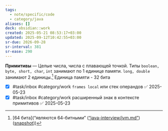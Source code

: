 ```yaml
---
tags:
  - note/specific/code
  - category/java
aliases: []
deck: obsidian::work
created: 2025-05-21 08:53:17+03:00
updated: 2025-09-12T10:42:55+03:00
sr-due: 2026-09-28
sr-interval: 381
sr-ease: 290
---
```


**Примитивы**
—
Целые числа, числа с плавающей точкой. Типы `boolean, byte, short, char`, `int` занимают по 1 единице памяти. `long, double` занимают 2 единицы.[^1] Единица памяти - 32 бита

- [x] #task/inbox #category/work `frames local` или стек операндов ✅ 2025-05-23
- [x] #task/inbox #category/work расширенный знак в контексте примитивов ✅ 2025-05-23

[^1]: [64 бита](“являются 64-битными” ([“java-interview/jvm.md”](zotero://select/library/items/UGH5TLJQ)) ([snapshot](zotero://open-pdf/library/items/IWGPPAD7?sel=p%3Anth-child(8)&annotation=3ESCAMVN)))
